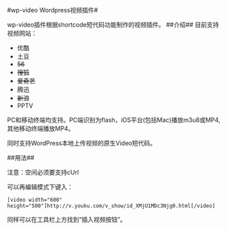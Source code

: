#wp-video Wordpress视频插件#

wp-video插件根据shortcode短代码功能制作的视频插件。
##介绍##
目前支持视频网站：

* 优酷
* 土豆
* <del>56</del>
* <del>搜狐</del>
* <del>爱奇艺</del>
* 腾迅
* <del>新浪</del>
* PPTV


PC和移动终端均支持。PC端识别为flash，iOS平台(包括Mac)播放m3u8或MP4,其他移动终端播放MP4。

同时支持WordPress本地上传视频的原生Video短代码。

##用法##

注意：空间必须要支持cUrl

可以再编辑模式下键入：

    [video width="600" height="500"]http://v.youku.com/v_show/id_XMjU1MDc3Njg0.html[/video]

同样可以在工具栏上方找到“插入视频按钮”。


